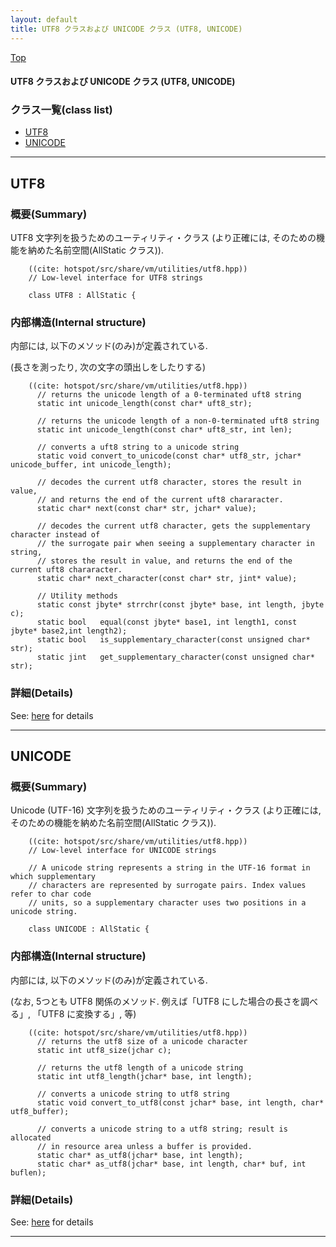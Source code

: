 ```yaml
---
layout: default
title: UTF8 クラスおよび UNICODE クラス (UTF8, UNICODE)
---
```

[Top](../index.html)

#### UTF8 クラスおよび UNICODE クラス (UTF8, UNICODE)



### クラス一覧(class list)

  * [UTF8](#noVZOiIk2G)
  * [UNICODE](#no0Z7M7HV1)


---
## <a name="noVZOiIk2G" id="noVZOiIk2G">UTF8</a>

### 概要(Summary)
UTF8 文字列を扱うためのユーティリティ・クラス
(より正確には, そのための機能を納めた名前空間(AllStatic クラス)).


```
    ((cite: hotspot/src/share/vm/utilities/utf8.hpp))
    // Low-level interface for UTF8 strings
    
    class UTF8 : AllStatic {
```

### 内部構造(Internal structure)
内部には, 以下のメソッド(のみ)が定義されている.

(長さを測ったり, 次の文字の頭出しをしたりする)


```
    ((cite: hotspot/src/share/vm/utilities/utf8.hpp))
      // returns the unicode length of a 0-terminated uft8 string
      static int unicode_length(const char* uft8_str);
    
      // returns the unicode length of a non-0-terminated uft8 string
      static int unicode_length(const char* uft8_str, int len);
    
      // converts a uft8 string to a unicode string
      static void convert_to_unicode(const char* utf8_str, jchar* unicode_buffer, int unicode_length);
    
      // decodes the current utf8 character, stores the result in value,
      // and returns the end of the current uft8 chararacter.
      static char* next(const char* str, jchar* value);
    
      // decodes the current utf8 character, gets the supplementary character instead of
      // the surrogate pair when seeing a supplementary character in string,
      // stores the result in value, and returns the end of the current uft8 chararacter.
      static char* next_character(const char* str, jint* value);
    
      // Utility methods
      static const jbyte* strrchr(const jbyte* base, int length, jbyte c);
      static bool   equal(const jbyte* base1, int length1, const jbyte* base2,int length2);
      static bool   is_supplementary_character(const unsigned char* str);
      static jint   get_supplementary_character(const unsigned char* str);
```




### 詳細(Details)
See: [here](../doxygen/classUTF8.html) for details

---
## <a name="no0Z7M7HV1" id="no0Z7M7HV1">UNICODE</a>

### 概要(Summary)
Unicode (UTF-16) 文字列を扱うためのユーティリティ・クラス
(より正確には, そのための機能を納めた名前空間(AllStatic クラス)).



```
    ((cite: hotspot/src/share/vm/utilities/utf8.hpp))
    // Low-level interface for UNICODE strings
    
    // A unicode string represents a string in the UTF-16 format in which supplementary
    // characters are represented by surrogate pairs. Index values refer to char code
    // units, so a supplementary character uses two positions in a unicode string.
    
    class UNICODE : AllStatic {
```

### 内部構造(Internal structure)
内部には, 以下のメソッド(のみ)が定義されている.

(なお, 5つとも UTF8 関係のメソッド. 例えば「UTF8 にした場合の長さを調べる」, 「UTF8 に変換する」, 等)


```
    ((cite: hotspot/src/share/vm/utilities/utf8.hpp))
      // returns the utf8 size of a unicode character
      static int utf8_size(jchar c);
    
      // returns the utf8 length of a unicode string
      static int utf8_length(jchar* base, int length);
    
      // converts a unicode string to utf8 string
      static void convert_to_utf8(const jchar* base, int length, char* utf8_buffer);
    
      // converts a unicode string to a utf8 string; result is allocated
      // in resource area unless a buffer is provided.
      static char* as_utf8(jchar* base, int length);
      static char* as_utf8(jchar* base, int length, char* buf, int buflen);
```




### 詳細(Details)
See: [here](../doxygen/classUNICODE.html) for details

---
